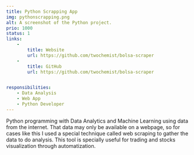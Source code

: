 ```yaml
---
title: Python Scrapping App
img: pythonscrapping.png
alt: A screenshot of the Python project.
prio: 1000
status: 1
links:
    -
        title: Website
        url: https://github.com/twochemist/bolsa-scraper
    -
        title: GitHub
        url: https://github.com/twochemist/bolsa-scraper


responsibilities: 
    - Data Analysis
    - Web App
    - Python Developer
---
```


Python programming with Data Analytics and Machine Learning using data from the internet. That data may only be available on a webpage, so for cases like this I used a special technique called web scraping to gather the data to do analysis. This tool is specially useful for trading and stocks visualization through automatization. 



